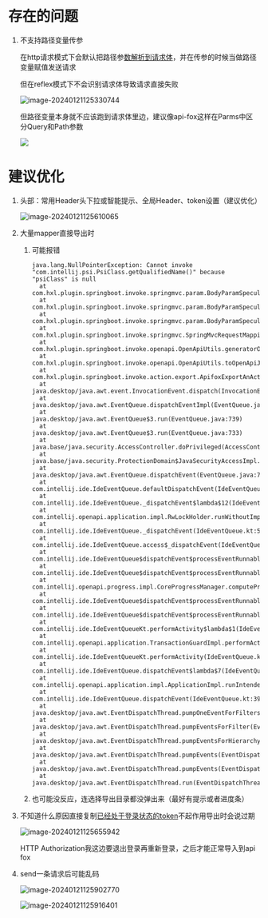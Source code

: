 

# 存在的问题

1. 不支持路径变量传参

   在http请求模式下会默认把路径参<u>数解析到请求体</u>，并在传参的时候当做路径变量赋值发送请求

   但在reflex模式下不会识别请求体导致请求直接失败

   ![image-20240121125330744](https://i0.hdslb.com/bfs/article/c43b357d5624c58c18959d2b3faf2ef7688545001.png)

   但路径变量本身就不应该跑到请求体里边，建议像api-fox这样在Parms中区分Query和Path参数

   ![](https://i0.hdslb.com/bfs/article/a1a43dd0a154e1712cf4d318968c5f91688545001.png)

# 建议优化

1. 头部：常用Header头下拉或智能提示、全局Header、token设置（建议优化）

   ![image-20240121125610065](https://i0.hdslb.com/bfs/article/298d584f3a0455b950576d91c7edeff7688545001.png)

2. 大量mapper直接导出时

   1. 可能报错

      ```shell
      java.lang.NullPointerException: Cannot invoke "com.intellij.psi.PsiClass.getQualifiedName()" because "psiClass" is null
      	at com.hxl.plugin.springboot.invoke.springmvc.param.BodyParamSpeculate.getTargetValue(BodyParamSpeculate.java:116)
      	at com.hxl.plugin.springboot.invoke.springmvc.param.BodyParamSpeculate.setJsonRequestBody(BodyParamSpeculate.java:80)
      	at com.hxl.plugin.springboot.invoke.springmvc.param.BodyParamSpeculate.set(BodyParamSpeculate.java:62)
      	at com.hxl.plugin.springboot.invoke.springmvc.SpringMvcRequestMapping.getHttpRequestInfo(SpringMvcRequestMapping.java:31)
      	at com.hxl.plugin.springboot.invoke.openapi.OpenApiUtils.generatorOpenApiBuilder(OpenApiUtils.java:59)
      	at com.hxl.plugin.springboot.invoke.openapi.OpenApiUtils.toOpenApiJson(OpenApiUtils.java:167)
      	at com.hxl.plugin.springboot.invoke.action.export.ApifoxExportAnAction$1.lambda$run$0(ApifoxExportAnAction.java:52)
      	at java.desktop/java.awt.event.InvocationEvent.dispatch(InvocationEvent.java:318)
      	at java.desktop/java.awt.EventQueue.dispatchEventImpl(EventQueue.java:792)
      	at java.desktop/java.awt.EventQueue$3.run(EventQueue.java:739)
      	at java.desktop/java.awt.EventQueue$3.run(EventQueue.java:733)
      	at java.base/java.security.AccessController.doPrivileged(AccessController.java:399)
      	at java.base/java.security.ProtectionDomain$JavaSecurityAccessImpl.doIntersectionPrivilege(ProtectionDomain.java:86)
      	at java.desktop/java.awt.EventQueue.dispatchEvent(EventQueue.java:761)
      	at com.intellij.ide.IdeEventQueue.defaultDispatchEvent(IdeEventQueue.kt:695)
      	at com.intellij.ide.IdeEventQueue._dispatchEvent$lambda$12(IdeEventQueue.kt:589)
      	at com.intellij.openapi.application.impl.RwLockHolder.runWithoutImplicitRead(RwLockHolder.kt:44)
      	at com.intellij.ide.IdeEventQueue._dispatchEvent(IdeEventQueue.kt:589)
      	at com.intellij.ide.IdeEventQueue.access$_dispatchEvent(IdeEventQueue.kt:72)
      	at com.intellij.ide.IdeEventQueue$dispatchEvent$processEventRunnable$1$1$1.compute(IdeEventQueue.kt:355)
      	at com.intellij.ide.IdeEventQueue$dispatchEvent$processEventRunnable$1$1$1.compute(IdeEventQueue.kt:354)
      	at com.intellij.openapi.progress.impl.CoreProgressManager.computePrioritized(CoreProgressManager.java:793)
      	at com.intellij.ide.IdeEventQueue$dispatchEvent$processEventRunnable$1$1.invoke(IdeEventQueue.kt:354)
      	at com.intellij.ide.IdeEventQueue$dispatchEvent$processEventRunnable$1$1.invoke(IdeEventQueue.kt:349)
      	at com.intellij.ide.IdeEventQueueKt.performActivity$lambda$1(IdeEventQueue.kt:1014)
      	at com.intellij.openapi.application.TransactionGuardImpl.performActivity(TransactionGuardImpl.java:106)
      	at com.intellij.ide.IdeEventQueueKt.performActivity(IdeEventQueue.kt:1014)
      	at com.intellij.ide.IdeEventQueue.dispatchEvent$lambda$7(IdeEventQueue.kt:349)
      	at com.intellij.openapi.application.impl.ApplicationImpl.runIntendedWriteActionOnCurrentThread(ApplicationImpl.java:848)
      	at com.intellij.ide.IdeEventQueue.dispatchEvent(IdeEventQueue.kt:391)
      	at java.desktop/java.awt.EventDispatchThread.pumpOneEventForFilters(EventDispatchThread.java:207)
      	at java.desktop/java.awt.EventDispatchThread.pumpEventsForFilter(EventDispatchThread.java:128)
      	at java.desktop/java.awt.EventDispatchThread.pumpEventsForHierarchy(EventDispatchThread.java:117)
      	at java.desktop/java.awt.EventDispatchThread.pumpEvents(EventDispatchThread.java:113)
      	at java.desktop/java.awt.EventDispatchThread.pumpEvents(EventDispatchThread.java:105)
      	at java.desktop/java.awt.EventDispatchThread.run(EventDispatchThread.java:92)
      
      ```

   2. 也可能没反应，连选择导出目录都没弹出来（最好有提示或者进度条）

3. 不知道什么原因直接复制<u>已经处于登录状态的token</u>不起作用导出时会说过期

   ![image-20240121125655942](https://i0.hdslb.com/bfs/article/ab992702a3b20ed40545be08f57f5c73688545001.png)

   HTTP Authorization我这边要退出登录再重新登录，之后才能正常导入到api fox

4. send一条请求后可能乱码

   ![image-20240121125902770](https://i0.hdslb.com/bfs/article/484efeddbdb7d6c3fd13616ea64ea8a8688545001.png)

   ![image-20240121125916401](https://i0.hdslb.com/bfs/article/eb1fe24de191acc0640cdc5bef6832a6688545001.png)